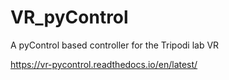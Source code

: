 # VR_pyControl
A pyControl based controller for the Tripodi lab VR

<https://vr-pycontrol.readthedocs.io/en/latest/>
